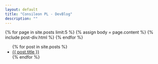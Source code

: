 ```yaml
---
layout: default
title: "Consileon PL - DevBlog"
description: ""
---
```

{% for page in site.posts limit:5 %}
{% assign body = page.content %}
{% include post-div.html %}
{% endfor %}
<ul>{% for post in site.posts %}
  <li>
    <a href="{{ post.url }}">{{ post.title }}</a>
  </li>{% endfor %}
</ul>

